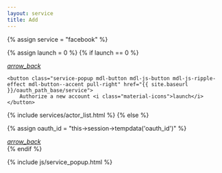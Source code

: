 ```yaml
---
layout: service
title: Add
---
```


{% assign service = "facebook" %}

<style type="text/css">
    .demo-card-square > .mdl-card__title {
        height: 200px;
        background:
            url('{{ site.baseurl }}/assets/images/social-icon-{{ service }}.svg') center center no-repeat #FFF;
    }
</style>

<div class="mdl-card__title mdl-card--expand">
   <!-- <h3 class="mdl-card__title-text">{{ service_name }}</h3> -->
</div>

{% assign launch = 0 %}
{% if launch == 0 %}
<div class="mdl-card__actions">
    <a class="mdl-button mdl-button--icon mdl-button--colored mdl-js-button mdl-js-ripple-effect" href="{{ site.baseurl }}/services">
        <i class="material-icons">arrow_back</i>
    </a>

    <button class="service-popup mdl-button mdl-js-button mdl-js-ripple-effect mdl-button--accent pull-right" href="{{ site.baseurl }}/oauth_path_base/service">
        Authorize a new account <i class="material-icons">launch</i>
    </button>
</div>

{% include services/actor_list.html %}
{% else %}

{% assign oauth_id = "this->session->tempdata('oauth_id')" %}

<div id="get_actor_list_{{ oauth_id }}">
    <!-- MDL Progress Bar with Indeterminate Progress -->
    <div class="mdl-progress mdl-js-progress mdl-progress__indeterminate full-width"></div>
    <script type="text/javascript"> $('#get_actor_list_{{ oauth_id }}').load('{{ site.base_url }}/services/get-actor-list/{{ oauth_id }}'); </script>
</div>

<div class="mdl-card__actions mdl-card--border">
    <a class="mdl-button mdl-button--icon mdl-button--colored mdl-js-button mdl-js-ripple-effect" href="{{ site.baseurl }}/services">
        <!-- try again <i class="material-icons">refresh</i> -->
        <i class="material-icons">arrow_back</i>
    </a>
</div>
{% endif %}

{% include js/service_popup.html %}